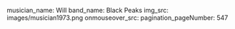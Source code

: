 musician_name: Will
band_name: Black Peaks
img_src: images/musician1973.png
onmouseover_src: 
pagination_pageNumber: 547